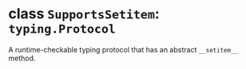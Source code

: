 # class `SupportsSetitem`: `typing.Protocol`

A runtime-checkable typing protocol that has an abstract `__setitem__` method.
